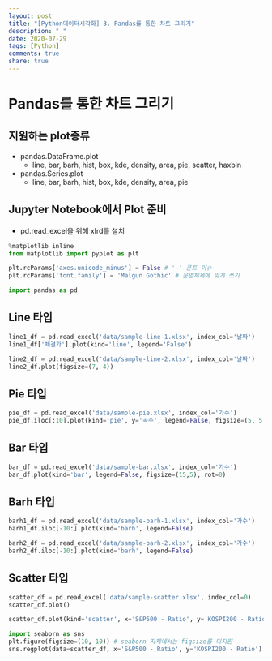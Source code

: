 ```yaml
---
layout: post
title: "[Python데이터시각화] 3. Pandas를 통한 차트 그리기"
description: " "
date: 2020-07-29
tags: [Python]
comments: true
share: true
---
```


# Pandas를 통한 차트 그리기

## 지원하는 plot종류

- pandas.DataFrame.plot
  - line, bar, barh, hist, box, kde, density, area, pie, scatter, haxbin
- pandas.Series.plot
  - line, bar, barh, hist, box, kde, density, area, pie

## Jupyter Notebook에서 Plot 준비

- pd.read_excel을 위해 xlrd를 설치

```python
%matplotlib inline
from matplotlib import pyplot as plt

plt.rcParams['axes.unicode_minus'] = False # '-' 폰트 이슈
plt.rcParams['font.family'] = 'Malgun Gothic' # 운영체제에 맞게 쓰기

import pandas as pd
```

## Line 타입

```python
line1_df = pd.read_excel('data/sample-line-1.xlsx', index_col='날짜')
line1_df['체결가'].plot(kind='line', legend='False')

line2_df = pd.read_excel('data/sample-line-2.xlsx', index_col='날짜')
line2_df.plot(figsize=(7, 4))
```

## Pie 타입

```python
pie_df = pd.read_excel('data/sample-pie.xlsx', index_col='가수')
pie_df.iloc[:10].plot(kind='pie', y='곡수', legend=False, figsize=(5, 5))
```

## Bar 타입

```python
bar_df = pd.read_excel('data/sample-bar.xlsx', index_col='가수')
bar_df.plot(kind='bar', legend=False, figsize=(15,5), rot=0)
```

## Barh 타입

```python
barh1_df = pd.read_excel('data/sample-barh-1.xlsx', index_col='가수')
barh1_df.iloc[-10:].plot(kind='barh', legend=False)
```

```python
barh2_df = pd.read_excel('data/sample-barh-2.xlsx', index_col='가수')
barh2_df.iloc[-10:].plot(kind='barh', legend=False)
```

## Scatter 타입

```python
scatter_df = pd.read_excel('data/sample-scatter.xlsx', index_col=0)
scatter_df.plot()
```

```python
scatter_df.plot(kind='scatter', x='S&P500 - Ratio', y='KOSPI200 - Ratio', figsize=(10,10))
```

```python
import seaborn as sns
plt.figure(figsize=(10, 10)) # seaborn 자체에서는 figsize를 미지원
sns.regplot(data=scatter_df, x='S&P500 - Ratio', y='KOSPI200 - Ratio') # 추세선 추가
```
